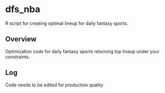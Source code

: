 # dfs_nba
R script for creating optimal lineup for daily fantasy sports.

## Overview
Optimization code for daily fantasy sports returning top lineup under your constraints.

## Log
Code needs to be edited for production quality
